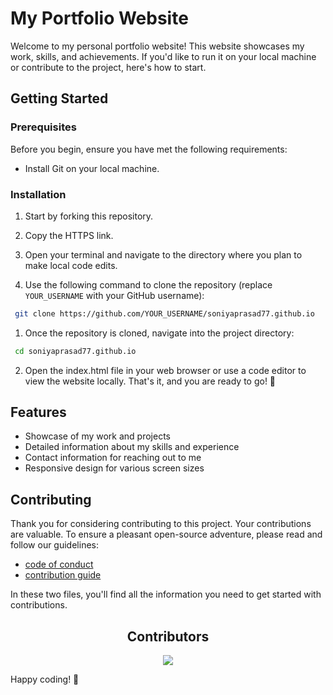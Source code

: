 # My Portfolio Website

Welcome to my personal portfolio website! This website showcases my work, skills, and achievements. If you'd like to run it on your local machine or contribute to the project, here's how to start.

## Getting Started

### Prerequisites

Before you begin, ensure you have met the following requirements:

- Install Git on your local machine.

### Installation

1. Start by forking this repository.

2. Copy the HTTPS link.

3. Open your terminal and navigate to the directory where you plan to make local code edits.

4. Use the following command to clone the repository (replace `YOUR_USERNAME` with your GitHub username):

  ```bash
   git clone https://github.com/YOUR_USERNAME/soniyaprasad77.github.io
  ```
  1. Once the repository is cloned, navigate into the project directory:
  ```bash
   cd soniyaprasad77.github.io
  ```
  2. Open the index.html file in your web browser or use a code editor to view the website locally.
  That's it, and you are ready to go! 🚀

## Features
- Showcase of my work and projects
- Detailed information about my skills and experience
- Contact information for reaching out to me
- Responsive design for various screen sizes

## Contributing
Thank you for considering contributing to this project. Your contributions are valuable. To ensure a pleasant open-source adventure, please read and follow our guidelines:

- [code of conduct](./CODE_OF_CONDUCT.md)
- [contribution guide](./CONTRIBUTING.md)
  
In these two files, you'll find all the information you need to get started with contributions.

<h2 align="center"><b>Contributors</b></h2>
   
<p align="center">
<a href="https://github.com/soniyaprasad77/soniyaprasad77.github.io/graphs/contributors">
  <img src="https://contrib.rocks/image?repo=soniyaprasad77/soniyaprasad77.github.io" />
</a>


Happy coding! 🌟


